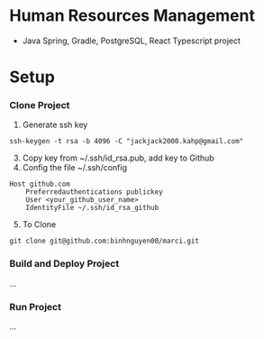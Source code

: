 # Human Resources Management
- Java Spring, Gradle, PostgreSQL, React Typescript project 
# Setup
### Clone Project
1. Generate ssh key
```
ssh-keygen -t rsa -b 4096 -C "jackjack2000.kahp@gmail.com"
```
3. Copy key from ~/.ssh/id_rsa.pub, add key to Github
4. Config the file ~/.ssh/config
```plaintext
Host github.com
    Preferredauthentications publickey
    User <your_github_user_name>
    IdentityFile ~/.ssh/id_rsa_github
```
5. To Clone
```
git clone git@github.com:binhnguyen00/marci.git
```
### Build and Deploy Project
...
### Run Project
...